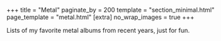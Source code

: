 +++
title = "Metal"
paginate_by = 200
template = "section_minimal.html"
page_template = "metal.html"
[extra]
no_wrap_images = true
+++

Lists of my favorite metal albums from recent years, just for fun.
